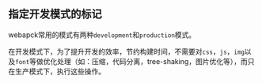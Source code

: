 ## 指定开发模式的标记

webapck常用的模式有两种`development`和`production`模式。

在开发模式下，为了提升开发的效率，节约构建时间，不需要对`css`，`js`，`img`以及`font`等做优化处理（如：压缩，代码分离，tree-shaking，图片优化等），而只在生产模式下，执行这些操作。

## 
